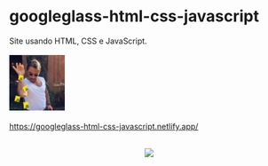 # googleglass-html-css-javascript

Site usando HTML, CSS e JavaScript.
<br/>
<br/>
<img src="media/pinch-of-js.jpg">
<br/>
<br/>
<a href="https://googleglass-html-css-javascript.netlify.app/" target="_blank">https://googleglass-html-css-javascript.netlify.app/</a>
<br/>
<br/>
<p align="center">
    <img src="media/gif-readme.gif">
</p>